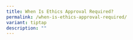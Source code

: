 ```yaml
---
title: When Is Ethics Approval Required?
permalink: /when-is-ethics-approval-required/
variant: tiptap
description: ""
---
```

